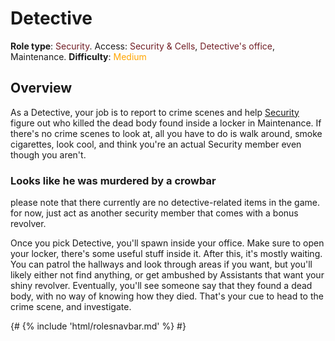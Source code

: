 # Detective
**Role type**: <font color= "#711e25">Security</font>. Access: <font color="#711e25">Security & Cells</font>, <font color="#711e25">Detective's office</font>, Maintenance. **Difficulty**: <font color="Orange">Medium</font>




## Overview

As a Detective, your job is to report to crime scenes and help [Security](Security.md) figure out who killed the dead body found inside a locker in Maintenance. If there's no crime scenes to look at, all you have to do is walk around, smoke cigarettes, look cool, and think you're an actual Security member even though you aren't.


### Looks like he was murdered by a crowbar


please note that there currently are no detective-related items in the game. for now, just act as another security member that comes with a bonus revolver.

Once you pick Detective, you'll spawn inside your office. Make sure to open your locker, there's some useful stuff inside it. After this, it's mostly waiting. You can patrol the hallways and look through areas if you want, but you'll likely either not find anything, or get ambushed by Assistants that want your shiny revolver. Eventually, you'll see someone say that they found a dead body, with no way of knowing how they died. That's your cue to head to the crime scene, and investigate. 

{# {% include 'html/rolesnavbar.md' %} #}
